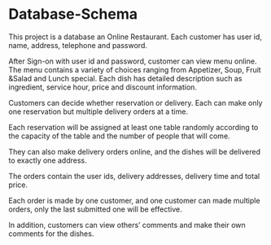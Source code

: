 Database-Schema
===============
This project is a database an Online Restaurant. Each customer has user id, name, address, telephone and password.

After Sign-on with user id and password, customer can view menu online. The menu contains a variety of choices ranging from Appetizer, Soup, Fruit &Salad and Lunch special. Each dish has detailed description such as ingredient, service hour, price and discount information.

Customers can decide whether reservation or delivery. Each can make only one reservation but multiple delivery orders at a time.

Each reservation will be assigned at least one table randomly according to the capacity of the table and the number of people that will come.

They can also make delivery orders online, and the dishes will be delivered to exactly one address.

The orders contain the user ids, delivery addresses, delivery time and total price.

Each order is made by one customer, and one customer can made multiple orders, only the last submitted one will be effective.

In addition, customers can view others’ comments and make their own comments for the dishes.
